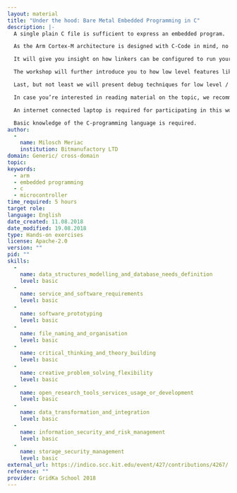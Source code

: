 ```yaml
---
layout: material
title: "Under the hood: Bare Metal Embedded Programming in C"
description: |-
  A single plain C file is sufficient to express an embedded program.

  As the Arm Cortex-M architecture is designed with C-Code in mind, no assembly level system bring up code is required. This workshop will teach you how to program C code on top of a bare metal CPU without an operating system or support libraries like libc.

  It will give you insight on how linkers can be configured to run your program at the right location and placing data. We will use the free arm-gcc toolchain and related tools form the toolchain to analyze the program on assembly level to understand better how C-language is mapped to machine code depending on the chosen compiler optimization level and linker settings.

  The workshop will further introduce you to how low level features like stacks and interrupts are used and how they map onto Arm Assembly code. One of the purposes of this course is to lay out the programming methods for talking to hardware in a minimal configuration. Our broader target is a better understanding of interaction with low level hardware and toolchains for embedded systems.

  Last, but not least we will present debug techniques for low level / OS-development and might talk about security features of the used microcontroller platform.

  In case you’re interested in reading material on the topic, we recommend [“The Definitive Guide to ARM® Cortex®-M3 and Cortex®-M4 Processors 3rd Edition”](https://www.amazon.de/dp/B00G9856GU) – but it will be by now means required for participating in this course.

  An internet connected laptop is required for participating in this workshop - please install the latest version of Docker on your system and verify its running and that your system is updated. We will provide a Docker-based Linux environment for you with a pre-installed arm-gcc toolchain.

  Basic knowledge of the C-programming language is required.
author: 
  - 
    name: Milosch Meriac
    institution: Bitmanufactory LTD
domain: Generic/ cross-domain
topic: 
keywords: 
  - arm
  - embedded programming
  - c
  - microcontroller
time_required: 5 hours
target role: 
language: English
date_created: 11.08.2018
date_modified: 19.08.2018
type: Hands-on exercises
license: Apache-2.0
version: ""
pid: ""
skills: 
  - 
    name: data_structures_modelling_and_database_needs_definition
    level: basic
  - 
    name: service_and_software_requirements
    level: basic
  - 
    name: software_prototyping
    level: basic
  - 
    name: file_naming_and_organisation
    level: basic
  - 
    name: critical_thinking_and_theory_building
    level: basic
  - 
    name: creative_problem_solving_flexibility
    level: basic
  - 
    name: open_research_tools_services_usage_or_development
    level: basic
  - 
    name: data_transformation_and_integration
    level: basic
  - 
    name: information_security_and_risk_management
    level: basic
  - 
    name: storage_security_management
    level: basic
external_url: https://indico.scc.kit.edu/event/427/contributions/4267/
reference: ""
provider: GridKa School 2018
---
```

